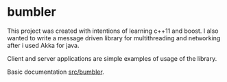 # bumbler

This project was created with intentions of learning c++11 and boost.
I also wanted to write a message driven library for multithreading and networking after i used Akka for java.

Client and server applications are simple examples of usage of the library.

Basic documentation [src/bumbler](https://github.com/heftyy/bumbler/tree/master/docs).
